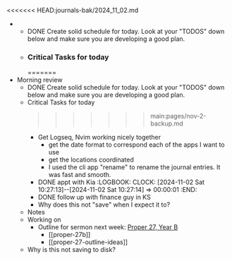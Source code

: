 <<<<<<< HEAD:journals-bak/2024_11_02.md

-
	- DONE Create solid schedule for today.  Look at your "TODOS" down below and make sure you are developing a good plan.
	- ### Critical Tasks for today
	  =======
- Morning review
	- DONE Create solid schedule for today.  Look at your "TODOS" down below and make sure you are developing a good plan.
	- Critical Tasks for today
	  >>>>>>> main:pages/nov-2-backup.md
		- Get Logseq, Nvim working nicely together
			- get the date format to correspond each of the apps I want to use
			- get the locations coordinated
			- I used the cli app "rename" to rename the journal entries. It was fast and smooth.
		- DONE appt with Kia
		  :LOGBOOK:
		  CLOCK: [2024-11-02 Sat 10:27:13]--[2024-11-02 Sat 10:27:14] =>  00:00:01
		  :END:
		- DONE follow up with finance guy in KS
		- Why does this not "save" when I expect it to?
	- Notes
	- Working on
		- Outline for sermon next week: [Proper 27, Year B](https://www.lectionarypage.net/YearB_RCL/Pentecost/BProp27_RCL.html)
			- [[proper-27b]]
			- [[proper-27-outline-ideas]]
	- Why is this not saving to disk?